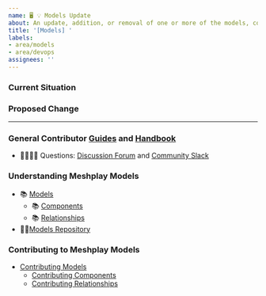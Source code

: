 ```yaml
---
name: 🖥 💡 Models Update
about: An update, addition, or removal of one or more of the models, components, relationships, workflows, or policies within Meshplay Models.
title: '[Models] '
labels: 
- area/models
- area/devops
assignees: ''
---
```

### Current Situation
<!-- A brief description of the current state of Models -->

### Proposed Change
<!-- A brief description of the change. -->

---

### General Contributor [Guides](https://docs.meshplay.io/project/contributing) and [Handbook](https://layer5.io/community/handbook)

- 🙋🏾🙋🏼 Questions: [Discussion Forum](http://discuss.meshplay.io) and [Community Slack](https://slack.meshplay.io)

### Understanding Meshplay Models

- 📚 [Models](https://docs.meshplay.io/concepts/logical/models)
  - 📚 [Components](https://docs.meshplay.io/concepts/logical/components)
  - 📚 [Relationships](https://docs.meshplay.io/concepts/logical/components)
- 👨‍💻[Models Repository](https://github.com/meshplay/meshplay/tree/master/server/meshmodel)

 ### Contributing to Meshplay Models
 - [Contributing Models](https://docs.meshplay.io/project/contributing/contributing-models)
   - [Contributing Components](https://docs.meshplay.io/project/contributing/contributing-components)
   - [Contributing Relationships](https://docs.meshplay.io/project/contributing/contributing-relationships)

 <!-- ### Instructions for Policies
 - [Contributing Policies](https://docs.meshplay.io/project/contributing/contributing-policies)
  -->

